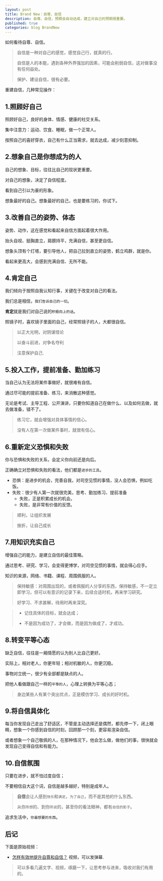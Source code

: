 ```yaml
---
layout: post
title: Brand New：自尊、自信
description: 自尊、自信，预期会自动达成，建立对自己的预期很重要。
published: true
categories: blog BrandNew
---
```


如何看待自尊、自信。

> 自信是一种对自己的感觉，感觉自己行，就真的行。
> 
> 自信是人的本能，遇到各种外界强加的因素，可能会削弱自信，这对做事没有任何益处。
> 
> 保护、建设自信，很有必要。

重建自信，几种常见操作：

## 1.照顾好自己

照顾好自己，良好的身体、情感、健康的社交关系。

集中注意力：运动、饮食、睡眠，做一个正常人。

按照自己的喜好穿衣，自己有什么正当需求，就去达成，减少刻意抑制。

## 2.想象自己是你想成为的人

自己的想象、目标，往往比自己的现状更重要。

对自己的想象，决定了自信程度。

看到自己引以为豪的形象。

想象最好的自己。想象最好的自己，也是要练习的，你试下。


## 3.改善自己的姿势、体态

姿势、动作，这在感觉和看起来自信方面起着很大作用。

抬头自视、挺胸直立，肩膀持平，充满自信，甚至更自信。

想象头顶有个灯塔，要引导他人，把自己拉到直立的姿势，鹤立鸡群，就是你。

看起来更高大，会感到充满自信、无所不能。


## 4.肯定自己

我们倾向于按照自我认知行事，关键在于改变对自己的看法。

我们总是相信，`我们告诉自己的一切`。

**肯定**就是我们对自己说的`积极向上的话`。

照镜子时，喜欢镜子里面的自己，经常照镜子的人，大都很自信。

> 以正大光明，对阴谋怪论
> 
> 以奋斗前进，对争名夺利
> 
> 注意保护自己.


## 5.投入工作，提前准备、勤加练习

当自己认为无法将某件事做好，就很难有自信。

通过尽可能的提前准备、练习，来消散这种感觉。

无论是考试、主导工程、公开演讲，只要你知道自己在做什么、以及如何去做，就去做准备，错不了。

> 练习它，就会增强对具体事情的信心。
> 
> 没有人在第一次做某件事时，就很有信心。


## 6.重新定义恐惧和失败

你与恐惧和失败的关系，会定义你向前还是向后。

正确确立对恐惧和失败的看法，他们都是`进步的工具`。

* 恐惧：是进步的机会，完善自我，对司空见惯的事情，没人会恐惧，例如吃饭。
* 失败：很少有人第一次就很完美，思考、勤加练习、提前准备
    * 失败，正是积累成长的机会。
    * 失败，是非常有价值的反馈。


> 顺利，让组织发展
> 
> 挫折，让自己成长


## 7.用知识充实自己

增强自己的能力，是建立自信的最佳策略。

通过思考、研究、学习，会变得更博学，对司空见惯的事情，就会得心应手。

知识的来源，网络、书籍、课程、周围佩服的人。

> 保持敏感：对周围出现的，或者佩服的人分享的东西，保持敏感，不一定立即学习，但可以有意识的记录下来，后续合适时机，再来学习研究。
> 
> 好学习、不求甚解，待用时再来深究。


> * 记住具体的目标，就会达成；
> 
> * 不是因为成功了，才会做，而是因为做成了，才成功。


## 8.转变平等心态

缺乏自信，往往是一厢情愿的认为别人比自己更好。

实际上，相对老人，你更年轻；相对机敏的人，你更沉稳。

事物对立统一，很少有全部都是缺点的人。

把他人看做跟自己一样的`平等的人`，心理上转换为平等心态；

> 身边某些人有某个突出优点，正是模仿学习、成长的好时机。


## 9.将自信具体化

每当你发现自己走出了舒适区，不管是主动选择还是偶然，都先停一下，闭上眼睛，想象一个你感到自信的时刻，回顾那一个刻，更容易渲染自信。

或者想象一个自己敬佩的人，在那种情况下，他会怎么做，做他们的事，很快就会发现自己变得自信和有能力。


## 10.自信氛围

只要在进步，就不怕过度自信；

不要相信自大这个词，自信是越多越好，特别是成年人。

> **自信**会让人感到`快乐`和`满足`，`为了自己`，而不是其他的什么东西。
> 
> 从你`所想`的、到你`所说`的，甚至你的看法眼神，都有`自信的影子`。

追求生活中，`你最想要的东西`。




## 后记


下面是原始视频：

* [怎样有效地提升自尊和自信？](https://weibo.com/tv/show/1034:4407720225510382)  视频，可以发弹幕.


> 可以多看几遍文字、视频，琢磨一下，让思考参与进来，吸收对我们有用的。











































[NingG]:    http://ningg.github.io  "NingG"










